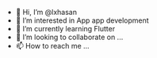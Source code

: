 - 👋 Hi, I’m @lxhasan
- 👀 I’m interested in App app development 
- 🌱 I’m currently learning Flutter
- 💞️ I’m looking to collaborate on ...
- 📫 How to reach me ...

<!---
lxhasan/lxhasan is a ✨ special ✨ repository because its `README.md` (this file) appears on your GitHub profile.
You can click the Preview link to take a look at your changes.
--->
